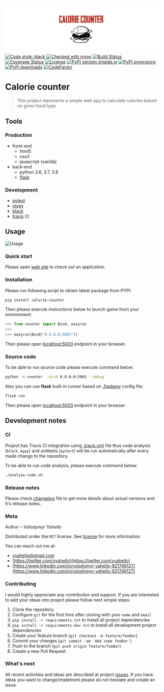 ![Screenshot](media/logo.png)

[![Code style: black](https://img.shields.io/badge/code%20style-black-000000.svg)](https://github.com/psf/black)
[![Checked with mypy](http://www.mypy-lang.org/static/mypy_badge.svg)](http://mypy-lang.org/)
[![Build Status](https://api.travis-ci.com/vyahello/calorie-counter.svg?branch=master)](https://www.travis-ci.com/github/vyahello/calorie-counter)
[![Coverage Status](https://coveralls.io/repos/github/vyahello/calorie-counter/badge.svg?branch=master)](https://coveralls.io/github/vyahello/calorie-counter?branch=master)
[![License](https://img.shields.io/badge/license-MIT-green.svg)](LICENSE.md)
[![PyPI version shields.io](https://img.shields.io/pypi/v/calorie-counter.svg)](https://pypi.python.org/pypi/calorie-counter/)
[![PyPI pyversions](https://img.shields.io/pypi/pyversions/calorie-counter.svg)](https://pypi.python.org/pypi/calorie-counter/)
[![PyPi downloads](https://img.shields.io/pypi/dm/calorie-counter.svg)](https://pypi.python.org/pypi/calorie-counter)
[![CodeFactor](https://www.codefactor.io/repository/github/vyahello/calorie-counter/badge)](https://www.codefactor.io/repository/github/vyahello/calorie-counter)

# Calorie counter
> This project represents a simple web app to calculate calories based on given food type. 

## Tools

### Production
- front-end
  - html5
  - css3
  - javascript (vanilla)
- back-end
  - python 3.6, 3.7, 3.8
  - [flask](http://flask.palletsprojects.com)

### Development
- [pytest](https://pypi.org/project/pytest/)
- [mypy](http://mypy.readthedocs.io/en/latest)
- [black](https://black.readthedocs.io/en/stable/)
- [travis](https://travis-ci.org) CI

## Usage

![Usage](media/howto.gif)

### Quick start

Please open [web site](https://food-calories-counter.herokuapp.com) to check out an application.

### Installation

Please run following script to obtain latest package from PYPI:
```bash
pip install calorie-counter
```
Then please execute instructions below to launch game from your environment:
```python
>>> from counter import Bind, easyrun
>>> 
>>> easyrun(Bind("0.0.0.0:5003"))
```
Then please open [localhost:5003](http://localhost:5003) endpoint in your browser.

### Source code

To be able to run source code please execute command below:
```bash
python -m counter --bind 0.0.0.0:5003 --debug
```

Also you can use **flask** built-in runner based on [.flaskenv](.flaskenv) config file: 
```bash
flask run
```

Then please open [localhost:5003](http://localhost:5003) endpoint in your browser.

## Development notes

### CI

Project has Travis CI integration using [.travis.yml](.travis.yml) file thus code analysis (`black`, `mypy`) and unittests (`pytest`) will be run automatically
after every made change to the repository.

To be able to run code analysis, please execute command below:
```bash
./analyse-code.sh
```

### Release notes

Please check [changelog](CHANGELOG.md) file to get more details about actual versions and it's release notes.

### Meta

Author – _Volodymyr Yahello_

Distributed under the `MIT` license. See [license](LICENSE.md) for more information.

You can reach out me at:
* [vyahello@gmail.com](vyahello@gmail.com)
* [https://twitter.com/vyahello](https://twitter.com/vyahello)
* [https://www.linkedin.com/in/volodymyr-yahello-821746127](https://www.linkedin.com/in/volodymyr-yahello-821746127)

### Contributing
I would highly appreciate any contribution and support. If you are interested to add your ideas into project please follow next simple steps:

1. Clone the repository
2. Configure `git` for the first time after cloning with your `name` and `email`
3. `pip install -r requirements.txt` to install all project dependencies
4. `pip install -r requirements-dev.txt` to install all development project dependencies
5. Create your feature branch (`git checkout -b feature/fooBar`)
6. Commit your changes (`git commit -am 'Add some fooBar'`)
7. Push to the branch (`git push origin feature/fooBar`)
8. Create a new Pull Request

### What's next

All recent activities and ideas are described at project [issues](https://github.com/vyahello/calorie-counter/issues).
If you have ideas you want to change/implement please do not hesitate and create an issue.
